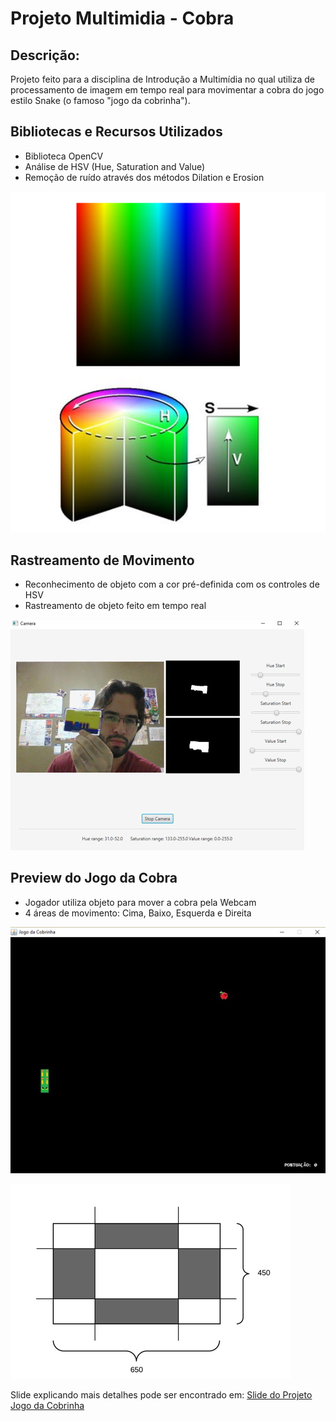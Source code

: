 # Projeto Multimidia - Cobra

## Descrição:
Projeto feito para a disciplina de Introdução a Multimídia no qual utiliza de processamento de imagem em tempo real para movimentar a cobra do jogo estilo Snake (o famoso "jogo da cobrinha").

## Bibliotecas e Recursos Utilizados
- Biblioteca OpenCV
- Análise de HSV (Hue, Saturation and Value)
- Remoção de ruído através dos métodos Dilation e Erosion
 
![HSV](https://github.com/almeriindo/Projeto-Multimidia---Cobra/blob/main/Projeto%20Multimidia%20-%20Mexe%20a%20Cobra/analise-hsv.png?raw=true)

## Rastreamento de Movimento
- Reconhecimento de objeto com a cor pré-definida com os controles de HSV
- Rastreamento de objeto feito em tempo real

![Demonstração do rastreamento de movimento em tempo real através da webcam](https://github.com/almeriindo/Projeto-Multimidia---Cobra/blob/main/Projeto%20Multimidia%20-%20Mexe%20a%20Cobra/camera-demonstracao.png?raw=true)

## Preview do Jogo da Cobra
- Jogador utiliza objeto para mover a cobra pela Webcam
- 4 áreas de movimento: Cima, Baixo, Esquerda e Direita

![Imagem de demonstração - Jogo da Cobrinha](https://github.com/almeriindo/Projeto-Multimidia---Cobra/blob/main/Projeto%20Multimidia%20-%20Mexe%20a%20Cobra/cobra-demonstracao.png?raw=true)

![Imagem indicando locais do movimento com webcam ](https://github.com/almeriindo/Projeto-Multimidia---Cobra/blob/main/Projeto%20Multimidia%20-%20Mexe%20a%20Cobra/movimento.png?raw=true)

Slide explicando mais detalhes pode ser encontrado em: [Slide do Projeto Jogo da Cobrinha](https://github.com/almeriindo/Projeto-Multimidia---Cobra/blob/main/Projeto%20Multimidia%20-%20Mexe%20a%20Cobra/Multimídia_MexeACobra.pptx)
